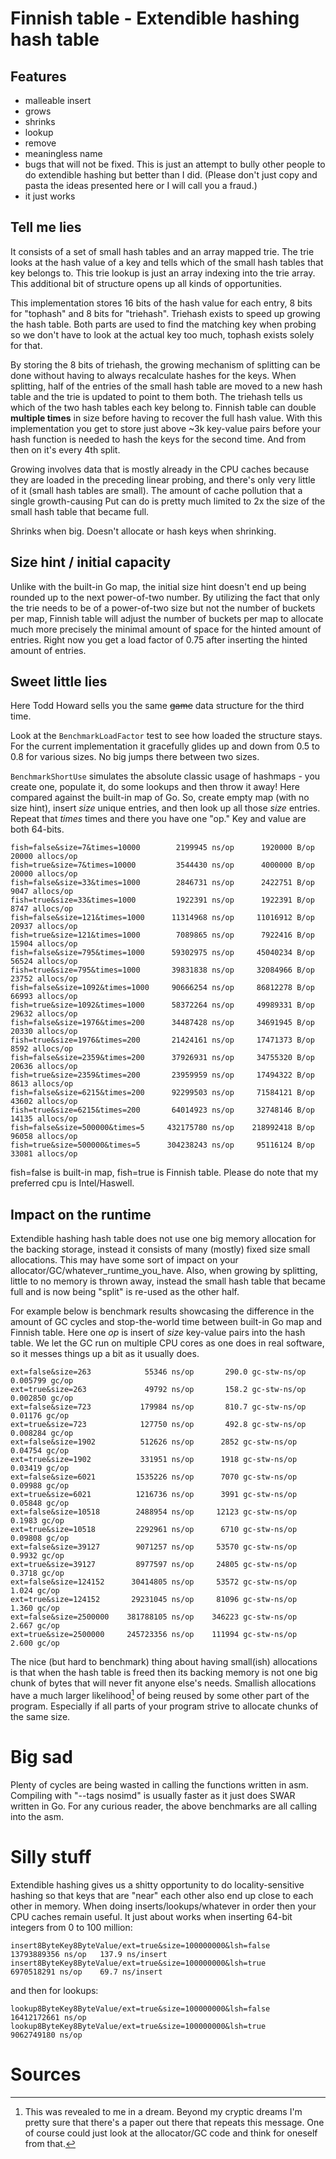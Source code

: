 # Finnish table - Extendible hashing hash table

## Features

 - malleable insert
 - grows
 - shrinks
 - lookup
 - remove
 - meaningless name
 - bugs that will not be fixed. This is just an attempt to bully other people
   to do extendible hashing but better than I did. (Please don't just copy and
   pasta the ideas presented here or I will call you a fraud.)
 - it just works
 
## Tell me lies

It consists of a set of small hash tables and an array mapped trie. The trie
looks at the hash value of a key and tells which of the small hash tables that
key belongs to. This trie lookup is just an array indexing into the trie array.
This additional bit of structure opens up all kinds of opportunities.

This implementation stores 16 bits of the hash value for each entry, 8 bits for
"tophash" and 8 bits for "triehash". Triehash exists to speed up growing the
hash table. Both parts are used to find the matching key when probing so we
don't have to look at the actual key too much, tophash exists solely for that.

By storing the 8 bits of triehash, the growing mechanism of splitting can be
done without having to always recalculate hashes for the keys. When splitting,
half of the entries of the small hash table are moved to a new hash table and
the trie is updated to point to them both. The triehash tells us which of the
two hash tables each key belong to. Finnish table can double **multiple times**
in size before having to recover the full hash value. With this implementation
you get to store just above ~3k key-value pairs before your hash function is
needed to hash the keys for the second time. And from then on it's every 4th
split.

Growing involves data that is mostly already in the CPU caches because they are
loaded in the preceding linear probing, and there's only very little of it
(small hash tables are small). The amount of cache pollution that a single
growth-causing Put can do is pretty much limited to 2x the size of the small
hash table that became full.

Shrinks when big. Doesn't allocate or hash keys when shrinking.

## Size hint / initial capacity

Unlike with the built-in Go map, the initial size hint doesn't end up being
rounded up to the next power-of-two number. By utilizing the fact that only the
trie needs to be of a power-of-two size but not the number of buckets per map,
Finnish table will adjust the number of buckets per map to allocate much more
precisely the minimal amount of space for the hinted amount of entries. Right
now you get a load factor of 0.75 after inserting the hinted amount of entries.

## Sweet little lies

Here Todd Howard sells you the same ~~game~~ data structure for the third time.

Look at the `BenchmarkLoadFactor` test to see how loaded the structure stays.
For the current implementation it gracefully glides up and down from 0.5 to 0.8
for various sizes. No big jumps there between two sizes.

`BenchmarkShortUse` simulates the absolute classic usage of hashmaps - you
create one, populate it, do some lookups and then throw it away! Here compared
against the built-in map of Go. So, create empty map (with no size hint),
insert _size_ unique entries, and then look up all those _size_ entries. Repeat
that _times_ times and there you have one "op." Key and value are both 64-bits.

    fish=false&size=7&times=10000        2199945 ns/op      1920000 B/op    20000 allocs/op
    fish=true&size=7&times=10000         3544430 ns/op      4000000 B/op    20000 allocs/op
    fish=false&size=33&times=1000        2846731 ns/op      2422751 B/op     9047 allocs/op
    fish=true&size=33&times=1000         1922391 ns/op      1922391 B/op     8747 allocs/op
    fish=false&size=121&times=1000      11314968 ns/op     11016912 B/op    20937 allocs/op
    fish=true&size=121&times=1000        7089865 ns/op      7922416 B/op    15904 allocs/op
    fish=false&size=795&times=1000      59302975 ns/op     45040234 B/op    56524 allocs/op
    fish=true&size=795&times=1000       39831838 ns/op     32084966 B/op    23752 allocs/op
    fish=false&size=1092&times=1000     90666254 ns/op     86812278 B/op    66993 allocs/op
    fish=true&size=1092&times=1000      58372264 ns/op     49989331 B/op    29632 allocs/op
    fish=false&size=1976&times=200      34487428 ns/op     34691945 B/op    20330 allocs/op
    fish=true&size=1976&times=200       21424161 ns/op     17471373 B/op     8592 allocs/op
    fish=false&size=2359&times=200      37926931 ns/op     34755320 B/op    20636 allocs/op
    fish=true&size=2359&times=200       23959959 ns/op     17494322 B/op    8613 allocs/op
    fish=false&size=6215&times=200      92299503 ns/op     71584121 B/op    43602 allocs/op
    fish=true&size=6215&times=200       64014923 ns/op     32748146 B/op    14135 allocs/op
    fish=false&size=500000&times=5     432175780 ns/op    218992418 B/op    96058 allocs/op
    fish=true&size=500000&times=5      304238243 ns/op     95116124 B/op    33081 allocs/op

fish=false is built-in map, fish=true is Finnish table. Please do note that my
preferred cpu is Intel/Haswell.

## Impact on the runtime

Extendible hashing hash table does not use one big memory allocation for the
backing storage, instead it consists of many (mostly) fixed size small
allocations. This may have some sort of impact on your
allocator/GC/whatever_runtime_you_have. Also, when growing by splitting, little
to no memory is thrown away, instead the small hash table that became full and
is now being "split" is re-used as the other half.

For example below is benchmark results showcasing the difference in the amount
of GC cycles and stop-the-world time between built-in Go map and Finnish table.
Here one _op_ is insert of _size_ key-value pairs into the hash table. We let
the GC run on multiple CPU cores as one does in real software, so it messes
things up a bit as it usually does.

    ext=false&size=263            55346 ns/op       290.0 gc-stw-ns/op    0.005799 gc/op
    ext=true&size=263             49792 ns/op       158.2 gc-stw-ns/op    0.002850 gc/op
    ext=false&size=723           179984 ns/op       810.7 gc-stw-ns/op    0.01176 gc/op
    ext=true&size=723            127750 ns/op       492.8 gc-stw-ns/op    0.008284 gc/op
    ext=false&size=1902          512626 ns/op      2852 gc-stw-ns/op      0.04754 gc/op
    ext=true&size=1902           331951 ns/op      1918 gc-stw-ns/op      0.03419 gc/op
    ext=false&size=6021         1535226 ns/op      7070 gc-stw-ns/op      0.09988 gc/op
    ext=true&size=6021          1216736 ns/op      3991 gc-stw-ns/op      0.05848 gc/op
    ext=false&size=10518        2488954 ns/op     12123 gc-stw-ns/op      0.1983 gc/op
    ext=true&size=10518         2292961 ns/op      6710 gc-stw-ns/op      0.09808 gc/op
    ext=false&size=39127        9071257 ns/op     53570 gc-stw-ns/op      0.9932 gc/op
    ext=true&size=39127         8977597 ns/op     24805 gc-stw-ns/op      0.3718 gc/op
    ext=false&size=124152      30414805 ns/op     53572 gc-stw-ns/op      1.024 gc/op
    ext=true&size=124152       29231045 ns/op     81096 gc-stw-ns/op      1.360 gc/op
    ext=false&size=2500000    381788105 ns/op    346223 gc-stw-ns/op      2.667 gc/op
    ext=true&size=2500000     245723356 ns/op    111994 gc-stw-ns/op      2.600 gc/op
 
The nice (but hard to benchmark) thing about having small(ish) allocations is
that when the hash table is freed then its backing memory is not one big chunk
of bytes that will never fit anyone else's needs. Smallish allocations have a
much larger likelihood[^1] of being reused by some other part of the program.
Especially if all parts of your program strive to allocate chunks of the same
size.

# Big sad

Plenty of cycles are being wasted in calling the functions written in asm.
Compiling with "--tags nosimd" is usually faster as it just does SWAR written
in Go. For any curious reader, the above benchmarks are all calling into the
asm.

# Silly stuff

Extendible hashing gives us a shitty opportunity to do locality-sensitive
hashing so that keys that are "near" each other also end up close to each other
in memory. When doing inserts/lookups/whatever in order then your CPU caches
remain useful. It just about works when inserting 64-bit integers from 0 to 100
million:

    insert8ByteKey8ByteValue/ext=true&size=100000000&lsh=false   13793889356 ns/op   137.9 ns/insert
    insert8ByteKey8ByteValue/ext=true&size=100000000&lsh=true     6970518291 ns/op    69.7 ns/insert
    
and then for lookups:

    lookup8ByteKey8ByteValue/ext=true&size=100000000&lsh=false   16412172661 ns/op
    lookup8ByteKey8ByteValue/ext=true&size=100000000&lsh=true     9062749180 ns/op    

# Sources

[^1]: This was revealed to me in a dream. Beyond my cryptic dreams I'm pretty
  sure that there's a paper out there that repeats this message. One of course
  could just look at the allocator/GC code and think for oneself from that.